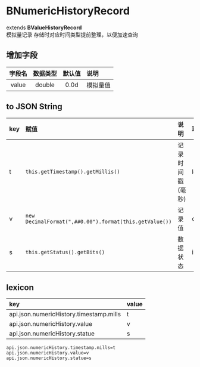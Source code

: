 # BNumericHistoryRecord
extends **BValueHistoryRecord**  
模拟量记录
存储时对应时间类型提前整理，以便加速查询

## 增加字段
| 字段名 | 数据类型 | 默认值 | 说明 |
|:-------:|:------:|:-------:|:------------|
| value | double | 0.0d | 模拟量值 |

## to JSON String
| key | 赋值 | 说明 | 取值 |
|:-------|:------|:-------|:---------|
| t | `this.getTimestamp().getMillis()` | 记录时间戳(毫秒) | long |
| v | `new DecimalFormat(",##0.00").format(this.getValue())` | 记录值 | double |
| s | `this.getStatus().getBits()` | 数据状态 | int |

## lexicon
| key | value |
|:-------|:------|
| api.json.numericHistory.timestamp.mills | t |
| api.json.numericHistory.value | v |
| api.json.numericHistory.statue | s |

```
api.json.numericHistory.timestamp.mills=t
api.json.numericHistory.value=v
api.json.numericHistory.statue=s
```
